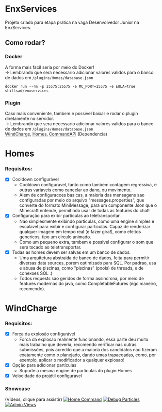 # EnxServices

Projeto criado para etapa pratica na vaga Desenvolvedor Junior na EnxServices.

## Como rodar?

### Docker

A forma mais facil seria por meio do Docker!<br>
-> Lembrando que sera necessario adicionar valores validos para o banco de dados em `/plugins/Homes/database.json`

```shell
docker run --rm -p 25575:25575 -e MC_PORT=25575 -e EULA=true shiftsad/enxservices
```

### Plugin

Caso mais conveniente, tambem e possivel baixar e rodar o plugin diretamente no servidor.<br>
-> Lembrando que sera necessario adicionar valores validos para o banco de dados em `/plugins/Homes/database.json`<br>
[WindCharge](https://file.garden/ZoTRYFZJg1bmA4WJ/WindCharge.jar),
[Homes](https://file.garden/ZoTRYFZJg1bmA4WJ/Homes.jar),
[CommandAPI](https://file.garden/ZoTRYFZJg1bmA4WJ/CommandAPI-9.5.1.jar) (Dependencia)

# Homes

### Requisitos:

- [x] Cooldown configurável
    - Cooldown configuravel, tanto como tambem contagem regressiva,
      e outras variaveis como cancelar ao dano, ou movimento.
    - Alem de configuracoes basicas, a maioria das mensagens sao
      configuradas por meio do arquivo "messages.properties", que
      converte do formato MiniMessage, para um componente Json que
      o Minecraft entende, permitindo usar de todas as features do chat!
- [x] Configuração para exibir particulas ao teletransportar.
    - Nao simplesmente exibindo particulas, como uma engine simples
      e escalavel para exibir e configurar particulas. Capaz de renderizar
      qualquer imagem em tempo real (e fazer gira!), como efeitos genericos,
      tipo um circulo animado.
    - Como um pequeno extra, tambem e possivel configurar o som que
      sera tocado ao teletransportar.
- [x] Todas as homes devem ser salvas em um banco de dados.
    - Uma arquitetura abstraida de banco de dados, feita para permitir
      diversas data sources, porem optimizado para SQL. Por padrao, usa e
      abusa de piscinas, como "piscinas" (pools) de threads, e de conexoes SQL :)
    - Todos requests sao geridos de forma assincrona, por meio de features modernas
      do java, como CompletableFutures (ngc maneiro, recomendo).

# WindCharge

### Requisitos:

- [x] Força da explosão configurável
  - Forca da explosao realmente funcionando, essa parte deu muito mais trabalho que deveria,
  recomendo verificar nas outras submissões, pois acredito que a maioria dos candidatos
  nao fizeram exatamente como o planejado, dando umas trapaceadas, como, por exemplo, 
  aplicar o modificador a qualquer explosao!
- [x] Opção para adicionar partículas
    - Suporte a mesma engine de particulas do plugin Homes
- [x] Velocidade do projétil configurável

### Showcase

(Videos, clique para assistir)
[![Home Command](https://file.garden/ZoTRYFZJg1bmA4WJ/home-cmds.jpg)](https://file.garden/ZoTRYFZJg1bmA4WJ/home-cmds.mp4)
[![Debug Particles](https://file.garden/ZoTRYFZJg1bmA4WJ/admin-view.jpg)](https://file.garden/ZoTRYFZJg1bmA4WJ/admin-view.mp4)
[![Admin Views](https://file.garden/ZoTRYFZJg1bmA4WJ/debug-particle.jpg)](https://file.garden/ZoTRYFZJg1bmA4WJ/debug-particle.mp4)
